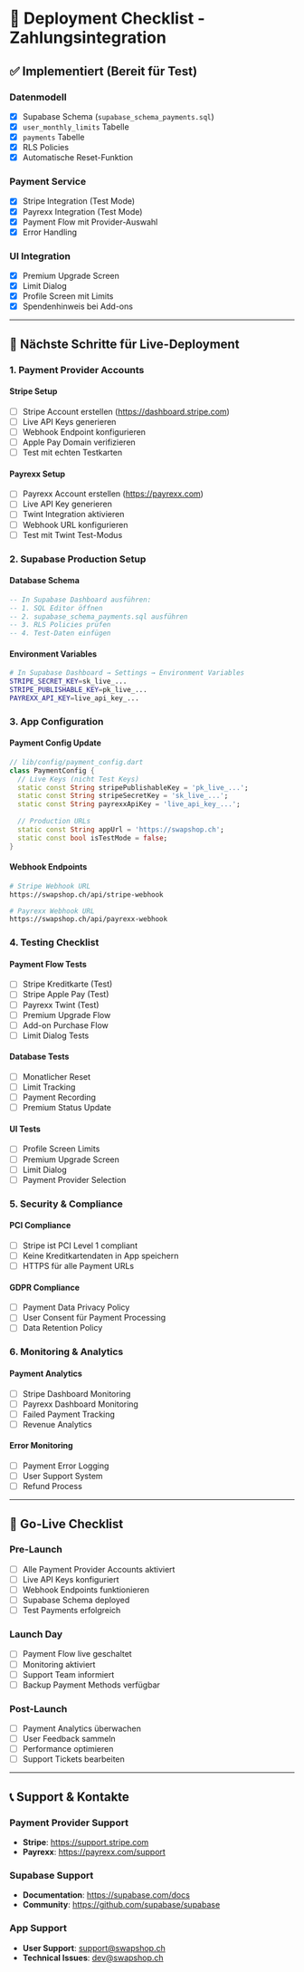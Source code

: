 # 🚀 Deployment Checklist - Zahlungsintegration

## ✅ **Implementiert (Bereit für Test)**

### **Datenmodell**
- [x] Supabase Schema (`supabase_schema_payments.sql`)
- [x] `user_monthly_limits` Tabelle
- [x] `payments` Tabelle
- [x] RLS Policies
- [x] Automatische Reset-Funktion

### **Payment Service**
- [x] Stripe Integration (Test Mode)
- [x] Payrexx Integration (Test Mode)
- [x] Payment Flow mit Provider-Auswahl
- [x] Error Handling

### **UI Integration**
- [x] Premium Upgrade Screen
- [x] Limit Dialog
- [x] Profile Screen mit Limits
- [x] Spendenhinweis bei Add-ons

---

## 🔧 **Nächste Schritte für Live-Deployment**

### **1. Payment Provider Accounts**

#### **Stripe Setup**
- [ ] Stripe Account erstellen (https://dashboard.stripe.com)
- [ ] Live API Keys generieren
- [ ] Webhook Endpoint konfigurieren
- [ ] Apple Pay Domain verifizieren
- [ ] Test mit echten Testkarten

#### **Payrexx Setup**
- [ ] Payrexx Account erstellen (https://payrexx.com)
- [ ] Live API Key generieren
- [ ] Twint Integration aktivieren
- [ ] Webhook URL konfigurieren
- [ ] Test mit Twint Test-Modus

### **2. Supabase Production Setup**

#### **Database Schema**
```sql
-- In Supabase Dashboard ausführen:
-- 1. SQL Editor öffnen
-- 2. supabase_schema_payments.sql ausführen
-- 3. RLS Policies prüfen
-- 4. Test-Daten einfügen
```

#### **Environment Variables**
```bash
# In Supabase Dashboard → Settings → Environment Variables
STRIPE_SECRET_KEY=sk_live_...
STRIPE_PUBLISHABLE_KEY=pk_live_...
PAYREXX_API_KEY=live_api_key_...
```

### **3. App Configuration**

#### **Payment Config Update**
```dart
// lib/config/payment_config.dart
class PaymentConfig {
  // Live Keys (nicht Test Keys)
  static const String stripePublishableKey = 'pk_live_...';
  static const String stripeSecretKey = 'sk_live_...';
  static const String payrexxApiKey = 'live_api_key_...';
  
  // Production URLs
  static const String appUrl = 'https://swapshop.ch';
  static const bool isTestMode = false;
}
```

#### **Webhook Endpoints**
```bash
# Stripe Webhook URL
https://swapshop.ch/api/stripe-webhook

# Payrexx Webhook URL  
https://swapshop.ch/api/payrexx-webhook
```

### **4. Testing Checklist**

#### **Payment Flow Tests**
- [ ] Stripe Kreditkarte (Test)
- [ ] Stripe Apple Pay (Test)
- [ ] Payrexx Twint (Test)
- [ ] Premium Upgrade Flow
- [ ] Add-on Purchase Flow
- [ ] Limit Dialog Tests

#### **Database Tests**
- [ ] Monatlicher Reset
- [ ] Limit Tracking
- [ ] Payment Recording
- [ ] Premium Status Update

#### **UI Tests**
- [ ] Profile Screen Limits
- [ ] Premium Upgrade Screen
- [ ] Limit Dialog
- [ ] Payment Provider Selection

### **5. Security & Compliance**

#### **PCI Compliance**
- [ ] Stripe ist PCI Level 1 compliant
- [ ] Keine Kreditkartendaten in App speichern
- [ ] HTTPS für alle Payment URLs

#### **GDPR Compliance**
- [ ] Payment Data Privacy Policy
- [ ] User Consent für Payment Processing
- [ ] Data Retention Policy

### **6. Monitoring & Analytics**

#### **Payment Analytics**
- [ ] Stripe Dashboard Monitoring
- [ ] Payrexx Dashboard Monitoring
- [ ] Failed Payment Tracking
- [ ] Revenue Analytics

#### **Error Monitoring**
- [ ] Payment Error Logging
- [ ] User Support System
- [ ] Refund Process

---

## 🎯 **Go-Live Checklist**

### **Pre-Launch**
- [ ] Alle Payment Provider Accounts aktiviert
- [ ] Live API Keys konfiguriert
- [ ] Webhook Endpoints funktionieren
- [ ] Supabase Schema deployed
- [ ] Test Payments erfolgreich

### **Launch Day**
- [ ] Payment Flow live geschaltet
- [ ] Monitoring aktiviert
- [ ] Support Team informiert
- [ ] Backup Payment Methods verfügbar

### **Post-Launch**
- [ ] Payment Analytics überwachen
- [ ] User Feedback sammeln
- [ ] Performance optimieren
- [ ] Support Tickets bearbeiten

---

## 📞 **Support & Kontakte**

### **Payment Provider Support**
- **Stripe**: https://support.stripe.com
- **Payrexx**: https://payrexx.com/support

### **Supabase Support**
- **Documentation**: https://supabase.com/docs
- **Community**: https://github.com/supabase/supabase

### **App Support**
- **User Support**: support@swapshop.ch
- **Technical Issues**: dev@swapshop.ch 